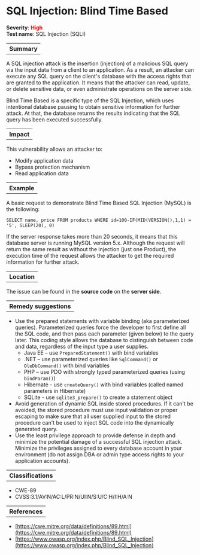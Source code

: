 # SQL Injection: Blind Time Based

<b>Severity</b>: <b><font color="red">High</font></b><br>
<b>Test name</b>: SQL Injection (SQLI)

<table id="simple-table">
    <tr>
        <th><strong>Summary</strong></th>
    </tr>
</table>

A SQL injection attack is the insertion (injection) of a malicious SQL query via the input data from a client to an application. As a result, an attacker can execute any SQL query on the client's database with the access rights that are granted to the application. It means that the attacker can read, update, or delete sensitive data, or even administrate operations on the server side.

Blind Time Based is a specific type of the SQL Injection, which uses intentional database pausing to obtain sensitive information for further attack. At that, the database returns the results indicating that the SQL query has been executed successfully.


<table id="simple-table">
    <tr>
        <th><strong>Impact</strong></th>
    </tr>
</table>

This vulnerability allows an attacker to:
* Modify application data
* Bypass protection mechanism
* Read application data

<table id="simple-table">
    <tr>
        <th><strong>Example</strong></th>
    </tr>
</table>

A basic request to demonstrate Blind Time Based SQL Injection (MySQL) is the following:
```
SELECT name, price FROM products WHERE id=100-IF(MID(VERSION(),1,1) = '5', SLEEP(20), 0)
```

If the server response takes more than 20 seconds, it means that this database server is running MySQL version 5.x. Although the request will return the same result as without the injection (just one Product), the execution time of the request allows the attacker to get the required information for further attack.


<table id="simple-table">
    <tr>
        <th><strong>Location</strong></th>
    </tr>
</table>

The issue can be found in the **source code** on the **server side**.


<table id="simple-table">
    <tr>
        <th><strong>Remedy suggestions</strong></th>
    </tr>
</table>

* Use the prepared statements with variable binding (aka parameterized queries). Parameterized queries force the developer to first define all the SQL code, and then pass each parameter (given below) to the query later. This coding style allows the database to distinguish between code and data, regardless of the input type a user supplies.
    * Java EE – use `PreparedStatement()` with bind variables
    * .NET – use parameterized queries like `SqlCommand()` or `OleDbCommand()` with bind variables
    * PHP – use PDO with strongly typed parameterized queries (using `bindParam()`)
    * Hibernate - use  `createQuery()` with bind variables (called named parameters in Hibernate)
    * SQLite - use `sqlite3_prepare()` to create a statement object
* Avoid generation of dynamic SQL inside stored procedures. If it can't be avoided, the stored procedure must use input validation or proper escaping to make sure that all user supplied input to the stored procedure can't be used to inject SQL code into the dynamically generated query.
* Use the least privilege approach to provide defense in depth and minimize the potential damage of a successful SQL injection attack. Minimize the privileges assigned to every database account in your environment (do not assign DBA or admin type access rights to your application accounts).

<table id="simple-table">
    <tr>
        <th><strong>Classifications</strong></th>
    </tr>
</table>

* CWE-89
* CVSS:3.1/AV:N/AC:L/PR:N/UI:N/S:U/C:H/I:H/A:N


<table id="simple-table">
    <tr>
        <th><strong>References</strong></th>
    </tr>
</table>

* [https://cwe.mitre.org/data/definitions/89.html](https://cwe.mitre.org/data/definitions/89.html)
* [https://www.owasp.org/index.php/Blind_SQL_Injection](https://www.owasp.org/index.php/Blind_SQL_Injection)
